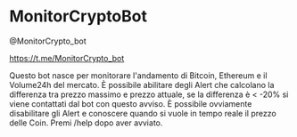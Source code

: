 # MonitorCryptoBot

@MonitorCrypto_bot

https://t.me/MonitorCrypto_bot

Questo bot nasce per monitorare l'andamento di Bitcoin, Ethereum e il Volume24h del mercato. È possibile abilitare degli Alert che calcolano la differenza tra prezzo massimo e prezzo attuale, se la differenza è < -20% si viene contattati dal bot con questo avviso.
È possibile ovviamente disabilitare gli Alert e conoscere quando si vuole in tempo reale il prezzo delle Coin. Premi /help dopo aver avviato.
